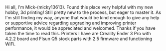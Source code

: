 Hi all, I'm Mick-(micky13613).
Found this place very helpful with my new hobby, 3d printing!
Still pretty new to the process, but eager to master it. 
As I'm still finding my way, anyone that would be kind enough to give any help or supportive advice regarding upgrading and improving printer performance, it would be appreciated and welcomed.
Thanks if you have taken the time to read this. Printers I have are Creality Ender 3 Pro with 4.2.2 board and Flsun Q5 stock parts with 2.5 firmware and functioning WiFi.
